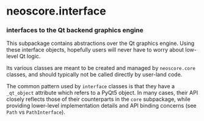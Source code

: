 # neoscore.interface

### interfaces to the Qt backend graphics engine

This subpackage contains abstractions over the Qt graphics engine. Using these interface objects, hopefully users will never have to worry about low-level Qt logic.

Its various classes are meant to be created and managed by `neoscore.core` classes, and should typically not be called directly by user-land code.

The common pattern used by `interface` classes is that they have a `_qt_object` attribute which refers to a PyQt5 object. In many cases, their API closely reflects those of their counterparts in the `core` subpackage, while providing lower-level implementation details and API binding concerns (see `Path` vs `PathInterface`).
